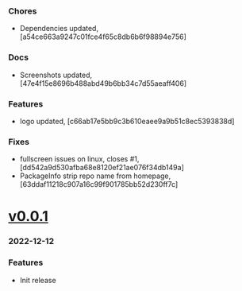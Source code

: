 ### Chores
+ Dependencies updated, [a54ce663a9247c01fce4f65c8db6b6f98894e756]

### Docs
+ Screenshots updated, [47e4f15e8696b488abd49b6bb34c7d55aeaff406]

### Features
+ logo updated, [c66ab17e5bb9c3b610eaee9a9b51c8ec5393838d]

### Fixes
+ fullscreen issues on linux, closes #1, [dd542a9d530afba68e8120ef21ae076f34db149a]
+ PackageInfo strip repo name from homepage, [63ddaf11218c907a16c99f901785bb52d230ff7c]


# <a href='https://github.com/mrjackwills/obliqoro/releases/tag/v0.0.1'>v0.0.1</a>
### 2022-12-12

### Features
+ Init release
